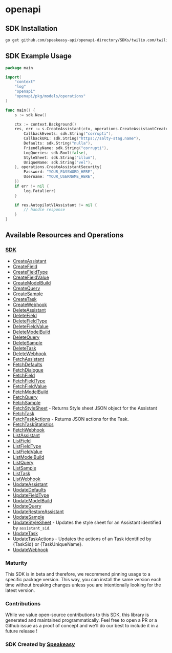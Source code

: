 # openapi

<!-- Start SDK Installation -->
## SDK Installation

```bash
go get github.com/speakeasy-api/openapi-directory/SDKs/twilio.com/twilio_autopilot_v1/1.43.0/go
```
<!-- End SDK Installation -->

## SDK Example Usage
<!-- Start SDK Example Usage -->
```go
package main

import(
	"context"
	"log"
	"openapi"
	"openapi/pkg/models/operations"
)

func main() {
    s := sdk.New()

    ctx := context.Background()
    res, err := s.CreateAssistant(ctx, operations.CreateAssistantCreateAssistantRequest{
        CallbackEvents: sdk.String("corrupti"),
        CallbackURL: sdk.String("https://salty-stag.name"),
        Defaults: sdk.String("nulla"),
        FriendlyName: sdk.String("corrupti"),
        LogQueries: sdk.Bool(false),
        StyleSheet: sdk.String("illum"),
        UniqueName: sdk.String("vel"),
    }, operations.CreateAssistantSecurity{
        Password: "YOUR_PASSWORD_HERE",
        Username: "YOUR_USERNAME_HERE",
    })
    if err != nil {
        log.Fatal(err)
    }

    if res.AutopilotV1Assistant != nil {
        // handle response
    }
}
```
<!-- End SDK Example Usage -->

<!-- Start SDK Available Operations -->
## Available Resources and Operations

### [SDK](docs/sdk/README.md)

* [CreateAssistant](docs/sdk/README.md#createassistant)
* [CreateField](docs/sdk/README.md#createfield)
* [CreateFieldType](docs/sdk/README.md#createfieldtype)
* [CreateFieldValue](docs/sdk/README.md#createfieldvalue)
* [CreateModelBuild](docs/sdk/README.md#createmodelbuild)
* [CreateQuery](docs/sdk/README.md#createquery)
* [CreateSample](docs/sdk/README.md#createsample)
* [CreateTask](docs/sdk/README.md#createtask)
* [CreateWebhook](docs/sdk/README.md#createwebhook)
* [DeleteAssistant](docs/sdk/README.md#deleteassistant)
* [DeleteField](docs/sdk/README.md#deletefield)
* [DeleteFieldType](docs/sdk/README.md#deletefieldtype)
* [DeleteFieldValue](docs/sdk/README.md#deletefieldvalue)
* [DeleteModelBuild](docs/sdk/README.md#deletemodelbuild)
* [DeleteQuery](docs/sdk/README.md#deletequery)
* [DeleteSample](docs/sdk/README.md#deletesample)
* [DeleteTask](docs/sdk/README.md#deletetask)
* [DeleteWebhook](docs/sdk/README.md#deletewebhook)
* [FetchAssistant](docs/sdk/README.md#fetchassistant)
* [FetchDefaults](docs/sdk/README.md#fetchdefaults)
* [FetchDialogue](docs/sdk/README.md#fetchdialogue)
* [FetchField](docs/sdk/README.md#fetchfield)
* [FetchFieldType](docs/sdk/README.md#fetchfieldtype)
* [FetchFieldValue](docs/sdk/README.md#fetchfieldvalue)
* [FetchModelBuild](docs/sdk/README.md#fetchmodelbuild)
* [FetchQuery](docs/sdk/README.md#fetchquery)
* [FetchSample](docs/sdk/README.md#fetchsample)
* [FetchStyleSheet](docs/sdk/README.md#fetchstylesheet) - Returns Style sheet JSON object for the Assistant
* [FetchTask](docs/sdk/README.md#fetchtask)
* [FetchTaskActions](docs/sdk/README.md#fetchtaskactions) - Returns JSON actions for the Task.
* [FetchTaskStatistics](docs/sdk/README.md#fetchtaskstatistics)
* [FetchWebhook](docs/sdk/README.md#fetchwebhook)
* [ListAssistant](docs/sdk/README.md#listassistant)
* [ListField](docs/sdk/README.md#listfield)
* [ListFieldType](docs/sdk/README.md#listfieldtype)
* [ListFieldValue](docs/sdk/README.md#listfieldvalue)
* [ListModelBuild](docs/sdk/README.md#listmodelbuild)
* [ListQuery](docs/sdk/README.md#listquery)
* [ListSample](docs/sdk/README.md#listsample)
* [ListTask](docs/sdk/README.md#listtask)
* [ListWebhook](docs/sdk/README.md#listwebhook)
* [UpdateAssistant](docs/sdk/README.md#updateassistant)
* [UpdateDefaults](docs/sdk/README.md#updatedefaults)
* [UpdateFieldType](docs/sdk/README.md#updatefieldtype)
* [UpdateModelBuild](docs/sdk/README.md#updatemodelbuild)
* [UpdateQuery](docs/sdk/README.md#updatequery)
* [UpdateRestoreAssistant](docs/sdk/README.md#updaterestoreassistant)
* [UpdateSample](docs/sdk/README.md#updatesample)
* [UpdateStyleSheet](docs/sdk/README.md#updatestylesheet) - Updates the style sheet for an Assistant identified by `assistant_sid`.
* [UpdateTask](docs/sdk/README.md#updatetask)
* [UpdateTaskActions](docs/sdk/README.md#updatetaskactions) - Updates the actions of an Task identified by {TaskSid} or {TaskUniqueName}.
* [UpdateWebhook](docs/sdk/README.md#updatewebhook)
<!-- End SDK Available Operations -->

### Maturity

This SDK is in beta and therefore, we recommend pinning usage to a specific package version.
This way, you can install the same version each time without breaking changes unless you are intentionally
looking for the latest version.

### Contributions

While we value open-source contributions to this SDK, this library is generated and maintained programmatically.
Feel free to open a PR or a Github issue as a proof of concept and we'll do our best to include it in a future release !

### SDK Created by [Speakeasy](https://docs.speakeasyapi.dev/docs/using-speakeasy/client-sdks)
